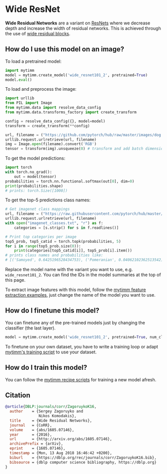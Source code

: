# Wide ResNet

**Wide Residual Networks** are a variant on [ResNets](https://paperswithcode.com/method/resnet) where we decrease depth and increase the width of residual networks. This is achieved through the use of [wide residual blocks](https://paperswithcode.com/method/wide-residual-block).

## How do I use this model on an image?
To load a pretrained model:

```python
import mytimm
model = mytimm.create_model('wide_resnet101_2', pretrained=True)
model.eval()
```

To load and preprocess the image:
```python 
import urllib
from PIL import Image
from mytimm.data import resolve_data_config
from mytimm.data.transforms_factory import create_transform

config = resolve_data_config({}, model=model)
transform = create_transform(**config)

url, filename = ("https://github.com/pytorch/hub/raw/master/images/dog.jpg", "dog.jpg")
urllib.request.urlretrieve(url, filename)
img = Image.open(filename).convert('RGB')
tensor = transform(img).unsqueeze(0) # transform and add batch dimension
```

To get the model predictions:
```python
import torch
with torch.no_grad():
    out = model(tensor)
probabilities = torch.nn.functional.softmax(out[0], dim=0)
print(probabilities.shape)
# prints: torch.Size([1000])
```

To get the top-5 predictions class names:
```python
# Get imagenet class mappings
url, filename = ("https://raw.githubusercontent.com/pytorch/hub/master/imagenet_classes.txt", "imagenet_classes.txt")
urllib.request.urlretrieve(url, filename) 
with open("imagenet_classes.txt", "r") as f:
    categories = [s.strip() for s in f.readlines()]

# Print top categories per image
top5_prob, top5_catid = torch.topk(probabilities, 5)
for i in range(top5_prob.size(0)):
    print(categories[top5_catid[i]], top5_prob[i].item())
# prints class names and probabilities like:
# [('Samoyed', 0.6425196528434753), ('Pomeranian', 0.04062102362513542), ('keeshond', 0.03186424449086189), ('white wolf', 0.01739676296710968), ('Eskimo dog', 0.011717947199940681)]
```

Replace the model name with the variant you want to use, e.g. `wide_resnet101_2`. You can find the IDs in the model summaries at the top of this page.

To extract image features with this model, follow the [mytimm feature extraction examples](https://rwightman.github.io/pytorch-image-models/feature_extraction/), just change the name of the model you want to use.

## How do I finetune this model?
You can finetune any of the pre-trained models just by changing the classifier (the last layer).
```python
model = mytimm.create_model('wide_resnet101_2', pretrained=True, num_classes=NUM_FINETUNE_CLASSES)
```
To finetune on your own dataset, you have to write a training loop or adapt [mytimm's training
script](https://github.com/rwightman/pytorch-image-models/blob/master/train.py) to use your dataset.

## How do I train this model?

You can follow the [mytimm recipe scripts](https://rwightman.github.io/pytorch-image-models/scripts/) for training a new model afresh.

## Citation

```BibTeX
@article{DBLP:journals/corr/ZagoruykoK16,
  author    = {Sergey Zagoruyko and
               Nikos Komodakis},
  title     = {Wide Residual Networks},
  journal   = {CoRR},
  volume    = {abs/1605.07146},
  year      = {2016},
  url       = {http://arxiv.org/abs/1605.07146},
  archivePrefix = {arXiv},
  eprint    = {1605.07146},
  timestamp = {Mon, 13 Aug 2018 16:46:42 +0200},
  biburl    = {https://dblp.org/rec/journals/corr/ZagoruykoK16.bib},
  bibsource = {dblp computer science bibliography, https://dblp.org}
}
```

<!--
Type: model-index
Collections:
- Name: Wide ResNet
  Paper:
    Title: Wide Residual Networks
    URL: https://paperswithcode.com/paper/wide-residual-networks
Models:
- Name: wide_resnet101_2
  In Collection: Wide ResNet
  Metadata:
    FLOPs: 29304929280
    Parameters: 126890000
    File Size: 254695146
    Architecture:
    - 1x1 Convolution
    - Batch Normalization
    - Convolution
    - Global Average Pooling
    - Max Pooling
    - ReLU
    - Residual Connection
    - Softmax
    - Wide Residual Block
    Tasks:
    - Image Classification
    Training Data:
    - ImageNet
    ID: wide_resnet101_2
    Crop Pct: '0.875'
    Image Size: '224'
    Interpolation: bilinear
  Code: https://github.com/rwightman/pytorch-image-models/blob/5f9aff395c224492e9e44248b15f44b5cc095d9c/mytimm/models/resnet.py#L802
  Weights: https://download.pytorch.org/models/wide_resnet101_2-32ee1156.pth
  Results:
  - Task: Image Classification
    Dataset: ImageNet
    Metrics:
      Top 1 Accuracy: 78.85%
      Top 5 Accuracy: 94.28%
- Name: wide_resnet50_2
  In Collection: Wide ResNet
  Metadata:
    FLOPs: 14688058368
    Parameters: 68880000
    File Size: 275853271
    Architecture:
    - 1x1 Convolution
    - Batch Normalization
    - Convolution
    - Global Average Pooling
    - Max Pooling
    - ReLU
    - Residual Connection
    - Softmax
    - Wide Residual Block
    Tasks:
    - Image Classification
    Training Data:
    - ImageNet
    ID: wide_resnet50_2
    Crop Pct: '0.875'
    Image Size: '224'
    Interpolation: bicubic
  Code: https://github.com/rwightman/pytorch-image-models/blob/5f9aff395c224492e9e44248b15f44b5cc095d9c/mytimm/models/resnet.py#L790
  Weights: https://github.com/rwightman/pytorch-image-models/releases/download/v0.1-weights/wide_resnet50_racm-8234f177.pth
  Results:
  - Task: Image Classification
    Dataset: ImageNet
    Metrics:
      Top 1 Accuracy: 81.45%
      Top 5 Accuracy: 95.52%
-->